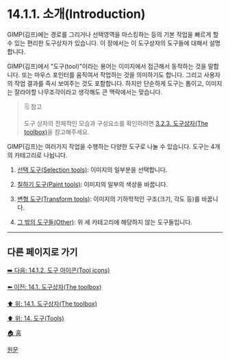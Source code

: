 # 14.1.1. 소개(Introduction)
GIMP(김프)에는 경로를 그리거나 선택영역을 마스킹하는 등의 기본 작업을 빠르게 할 수 있는 편리한 도구상자가 있습니다. 이 장에서는 이 도구상자의 도구들에 대해서 설명합니다.

GIMP(김프)에서 "도구(tool)"이라는 용어는 이미지에서 접근해서 동작하는 것을 말합니다. 또는 마우스 포인터를 움직여서 작업하는 것을 의미하기도 합니다. 그리고 사용자의 작업 결과를 즉시 보여주는 것도 포함합니다. 하지만 단순하게 도구는 톱이고, 이미지는 잘라야할 나무조각이라고 생각해도 큰 맥락에서는 맞습니다.

> 🗒️ 참고
>
> 도구 상자의 전체적인 모습과 구성요소를 확인하려면 [3.2.3. 도구상자(The toolbox)](./03-02-03-the-toolbox.md)을 참고해주세요.

GIMP(김프)는 여러가지 작업을 수행하는 다양한 도구로 나눌 수 있습니다. 도구는 4개의 카테고리로 나뉩니다.

1. [선택 도구(Selection tools)](./14-02-00-selection-tools.md): 이미지의 일부분을 선택합니다.

2. [칠하기 도구(Paint tools)](./14-03-00-paint-tools.md): 이미지의 일부의 색상을 바꿉니다.

3. [변형 도구(Transform tools)](./14-04-00-transform-tools.md): 이미지의 기하학적인 구조(크기, 각도 등)를 바꿉니다.

4. [그 밖의 도구들(Other)](./14-05-00-other.md): 위 세 카테고리에 해당하지 않는 도구들입니다.

***

## 다른 페이지로 가기

[➡️ 다음: 14.1.2. 도구 아이콘(Tool icons)](./14-01-02-tool-icons.md)

[⬅️ 이전: 14.1. 도구상자(The toolbox)](./14-01-00-the-toolbox.md)

[⬆️ 위: 14.1. 도구상자(The toolbox)](./14-01-00-the-toolbox.md)

[⬆️ 위: 14. 도구(Tools)](./14-00-tools.md)

[🏠 홈](./00-home.md)

[원문](https://docs.gimp.org/2.10/ko/gimp-tools.html#gimp-toolbox-introduction)